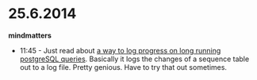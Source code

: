 # 25.6.2014

**mindmatters**

- 11:45 - Just read about [a way to log progress on long running postgreSQL queries](http://blog.endpoint.com/2010/04/viewing-postgres-function-progress-from.html). Basically it logs the changes of a sequence table out to a log file. Pretty genious. Have to try that out sometimes.

